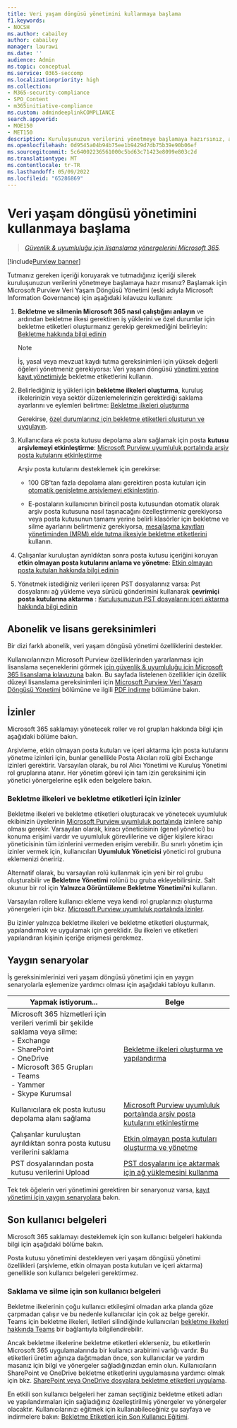 ```yaml
---
title: Veri yaşam döngüsü yönetimini kullanmaya başlama
f1.keywords:
- NOCSH
ms.author: cabailey
author: cabailey
manager: laurawi
ms.date: ''
audience: Admin
ms.topic: conceptual
ms.service: O365-seccomp
ms.localizationpriority: high
ms.collection:
- M365-security-compliance
- SPO_Content
- m365initiative-compliance
ms.custom: admindeeplinkCOMPLIANCE
search.appverid:
- MOE150
- MET150
description: Kuruluşunuzun verilerini yönetmeye başlamaya hazırsınız, ancak nereden başlayacağınızdan emin değil misiniz? Başlamak için bazı açıklayıcı yönergeleri okuyun.
ms.openlocfilehash: 0d9545a04b94b75ee1b9429d7db75b39e90b06ef
ms.sourcegitcommit: 5c64002236561000c5bd63c71423e8099e803c2d
ms.translationtype: MT
ms.contentlocale: tr-TR
ms.lasthandoff: 05/09/2022
ms.locfileid: "65286869"
---
```

# <a name="get-started-with-data-lifecycle-management"></a>Veri yaşam döngüsü yönetimini kullanmaya başlama

>*[Güvenlik & uyumluluğu için lisanslama yönergelerini Microsoft 365](/office365/servicedescriptions/microsoft-365-service-descriptions/microsoft-365-tenantlevel-services-licensing-guidance/microsoft-365-security-compliance-licensing-guidance).*

[!include[Purview banner](../includes/purview-rebrand-banner.md)]

Tutmanız gereken içeriği koruyarak ve tutmadığınız içeriği silerek kuruluşunuzun verilerini yönetmeye başlamaya hazır mısınız? Başlamak için Microsoft Purview Veri Yaşam Döngüsü Yönetimi (eski adıyla Microsoft Information Governance) için aşağıdaki kılavuzu kullanın:

1. **Bekletme ve silmenin Microsoft 365 nasıl çalıştığını anlayın** ve ardından bekletme ilkesi gerektiren iş yüklerini ve özel durumlar için bekletme etiketleri oluşturmanız gerekip gerekmediğini belirleyin: [Bekletme hakkında bilgi edinin](retention.md)
    
    > [!NOTE]
    > İş, yasal veya mevzuat kaydı tutma gereksinimleri için yüksek değerli öğeleri yönetmeniz gerekiyorsa: Veri yaşam döngüsü [yönetimi yerine kayıt yönetimiyle](records-management.md) bekletme etiketlerini kullanın.

2. Belirlediğiniz iş yükleri için **bekletme ilkeleri oluşturma**, kuruluş ilkelerinizin veya sektör düzenlemelerinizin gerektirdiği saklama ayarlarını ve eylemleri belirtme: [Bekletme ilkeleri oluşturma](create-retention-policies.md)
    
    Gerekirse, [özel durumlarınız için bekletme etiketleri oluşturun ve uygulayın](create-retention-labels-information-governance.md).

3. Kullanıcılara ek posta kutusu depolama alanı sağlamak için posta **kutusu arşivlemeyi etkinleştirme**: [Microsoft Purview uyumluluk portalında arşiv posta kutularını etkinleştirme](enable-archive-mailboxes.md)
    
    Arşiv posta kutularını desteklemek için gerekirse:
    
    - 100 GB'tan fazla depolama alanı gerektiren posta kutuları için [otomatik genişletme arşivlemeyi etkinleştirin](enable-autoexpanding-archiving.md).
    
    - E-postaların kullanıcının birincil posta kutusundan otomatik olarak arşiv posta kutusuna nasıl taşınacağını özelleştirmeniz gerekiyorsa veya posta kutusunun tamamı yerine belirli klasörler için bekletme ve silme ayarlarını belirtmeniz gerekiyorsa, [mesajlaşma kayıtları yönetiminden (MRM) elde tutma ilkesiyle bekletme etiketlerini](set-up-an-archive-and-deletion-policy-for-mailboxes.md) kullanın.

4. Çalışanlar kuruluştan ayrıldıktan sonra posta kutusu içeriğini koruyan **etkin olmayan posta kutularını anlama ve yönetme**: [Etkin olmayan posta kutuları hakkında bilgi edinin](inactive-mailboxes-in-office-365.md)

5. Yönetmek istediğiniz verileri içeren PST dosyalarınız varsa: Pst dosyalarını ağ yükleme veya sürücü gönderimini kullanarak **çevrimiçi posta kutularına aktarma** : [Kuruluşunuzun PST dosyalarını içeri aktarma hakkında bilgi edinin](importing-pst-files-to-office-365.md)

## <a name="subscription-and-licensing-requirements"></a>Abonelik ve lisans gereksinimleri

Bir dizi farklı abonelik, veri yaşam döngüsü yönetimi özelliklerini destekler.

Kullanıcılarınızın Microsoft Purview özelliklerinden yararlanması için lisanslama seçeneklerini görmek [için güvenlik & uyumluluğu için Microsoft 365 lisanslama kılavuzuna](/office365/servicedescriptions/microsoft-365-service-descriptions/microsoft-365-tenantlevel-services-licensing-guidance/microsoft-365-security-compliance-licensing-guidance) bakın. Bu sayfada listelenen özellikler için özellik düzeyi lisanslama gereksinimleri için [Microsoft Purview Veri Yaşam Döngüsü Yönetimi](/office365/servicedescriptions/microsoft-365-service-descriptions/microsoft-365-tenantlevel-services-licensing-guidance/microsoft-365-security-compliance-licensing-guidance#microsoft-purview-data-lifecycle-management) bölümüne ve ilgili [PDF indirme](https://go.microsoft.com/fwlink/?linkid=2139145) bölümüne bakın.

## <a name="permissions"></a>İzinler

Microsoft 365 saklamayı yönetecek roller ve rol grupları hakkında bilgi için aşağıdaki bölüme bakın.

Arşivleme, etkin olmayan posta kutuları ve içeri aktarma için posta kutularını yönetme izinleri için, bunlar genellikle Posta Alıcıları rolü gibi Exchange izinleri gerektirir. Varsayılan olarak, bu rol Alıcı Yönetimi ve Kuruluş Yönetimi rol gruplarına atanır. Her yönetim görevi için tam izin gereksinimi için yönetici yönergelerine eşlik eden belgelere bakın.

### <a name="permissions-for-retention-policies-and-retention-labels"></a>Bekletme ilkeleri ve bekletme etiketleri için izinler

Bekletme ilkeleri ve bekletme etiketleri oluşturacak ve yönetecek uyumluluk ekibinizin üyelerinin <a href="https://go.microsoft.com/fwlink/p/?linkid=2077149" target="_blank">Microsoft Purview uyumluluk portalında</a> izinlere sahip olması gerekir. Varsayılan olarak, kiracı yöneticisinin (genel yönetici) bu konuma erişimi vardır ve uyumluluk görevlilerine ve diğer kişilere kiracı yöneticisinin tüm izinlerini vermeden erişim verebilir. Bu sınırlı yönetim için izinler vermek için, kullanıcıları **Uyumluluk Yöneticisi** yönetici rol grubuna eklemenizi öneririz.

Alternatif olarak, bu varsayılan rolü kullanmak için yeni bir rol grubu oluşturabilir ve **Bekletme Yönetimi** rolünü bu gruba ekleyebilirsiniz. Salt okunur bir rol için **Yalnızca Görüntüleme Bekletme Yönetimi'ni** kullanın. 

Varsayılan rollere kullanıcı ekleme veya kendi rol gruplarınızı oluşturma yönergeleri için bkz. [Microsoft Purview uyumluluk portalında İzinler](microsoft-365-compliance-center-permissions.md).

Bu izinler yalnızca bekletme ilkeleri ve bekletme etiketleri oluşturmak, yapılandırmak ve uygulamak için gereklidir. Bu ilkeleri ve etiketleri yapılandıran kişinin içeriğe erişmesi gerekmez.

## <a name="common-scenarios"></a>Yaygın senaryolar

İş gereksinimlerinizi veri yaşam döngüsü yönetimi için en yaygın senaryolarla eşlemenize yardımcı olması için aşağıdaki tabloyu kullanın.

|Yapmak istiyorum...|Belge|
|----------------|---------------|
|Microsoft 365 hizmetleri için verileri verimli bir şekilde saklama veya silme: <br />- Exchange  <br />- SharePoint  <br />- OneDrive  <br />- Microsoft 365 Grupları <br />- Teams <br />- Yammer <br />- Skype Kurumsal |[Bekletme ilkeleri oluşturma ve yapılandırma](create-retention-policies.md)|
|Kullanıcılara ek posta kutusu depolama alanı sağlama |[Microsoft Purview uyumluluk portalında arşiv posta kutularını etkinleştirme](enable-archive-mailboxes.md)|
|Çalışanlar kuruluştan ayrıldıktan sonra posta kutusu verilerini saklama |[Etkin olmayan posta kutuları oluşturma ve yönetme](create-and-manage-inactive-mailboxes.md)|
|PST dosyalarından posta kutusu verilerini Upload |[PST dosyalarını içe aktarmak için ağ yüklemesini kullanma](use-network-upload-to-import-pst-files.md)|


Tek tek öğelerin veri yönetimini gerektiren bir senaryonuz varsa, [kayıt yönetimi için yaygın senaryolara](get-started-with-records-management.md#common-scenarios) bakın. 

## <a name="end-user-documentation"></a>Son kullanıcı belgeleri

Microsoft 365 saklamayı desteklemek için son kullanıcı belgeleri hakkında bilgi için aşağıdaki bölüme bakın.

Posta kutusu yönetimini destekleyen veri yaşam döngüsü yönetimi özellikleri (arşivleme, etkin olmayan posta kutuları ve içeri aktarma) genellikle son kullanıcı belgeleri gerektirmez.

### <a name="end-user-documentation-for-retention-and-deletion"></a>Saklama ve silme için son kullanıcı belgeleri

Bekletme ilkelerinin çoğu kullanıcı etkileşimi olmadan arka planda göze çarpmadan çalışır ve bu nedenle kullanıcılar için çok az belge gerekir. Teams için bekletme ilkeleri, iletileri silindiğinde kullanıcıları [bekletme ilkeleri hakkında Teams](https://support.microsoft.com/office/teams-messages-about-retention-policies-c151fa2f-1558-4cf9-8e51-854e925b483b) bir bağlantıyla bilgilendirebilir.

Ancak bekletme ilkelerine bekletme etiketleri eklerseniz, bu etiketlerin Microsoft 365 uygulamalarında bir kullanıcı arabirimi varlığı vardır. Bu etiketleri üretim ağınıza dağıtmadan önce, son kullanıcılar ve yardım masanız için bilgi ve yönergeler sağladığınızdan emin olun. Kullanıcıların SharePoint ve OneDrive bekletme etiketlerini uygulamasına yardımcı olmak için bkz. [SharePoint veya OneDrive dosyalara bekletme etiketleri uygulama](https://support.microsoft.com/office/apply-retention-labels-to-files-in-sharepoint-or-onedrive-11a6835b-ec9f-40db-8aca-6f5ef18132df).

En etkili son kullanıcı belgeleri her zaman seçtiğiniz bekletme etiketi adları ve yapılandırmaları için sağladığınız özelleştirilmiş yönergeler ve yönergeler olacaktır. Kullanıcılarınızı eğitmek için kullanabileceğiniz şu sayfaya ve indirmelere bakın: [Bekletme Etiketleri için Son Kullanıcı Eğitimi](https://microsoft.github.io/ComplianceCxE/enduser/retention/).

